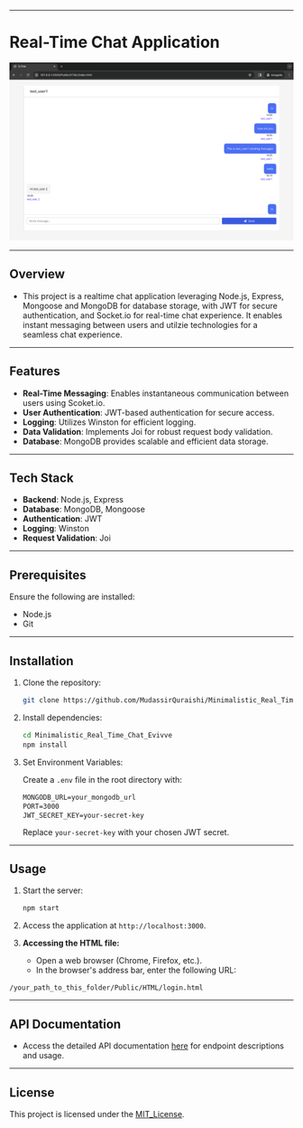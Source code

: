 
---

# Real-Time Chat Application

![App Screenshot](Public/assests/images/landing_page.png)

---
## Overview
-   This project is a realtime chat application leveraging Node.js, Express, Mongoose and MongoDB for database storage, with JWT for secure authentication, and Socket.io for real-time  chat experience. It enables instant messaging between users and utilzie technologies for a seamless chat experience.


---
## Features

- **Real-Time Messaging**: Enables instantaneous communication between users using Scoket.io.
- **User Authentication**: JWT-based authentication for secure access.
- **Logging**: Utilizes Winston for efficient logging.
- **Data Validation**: Implements Joi for robust request body validation.
- **Database**: MongoDB provides scalable and efficient data storage.
---
## Tech Stack

- **Backend**: Node.js, Express
- **Database**: MongoDB, Mongoose
- **Authentication**: JWT
- **Logging**: Winston
- **Request Validation**: Joi
---
## Prerequisites

Ensure the following are installed:

- Node.js
- Git
---
## Installation

1. Clone the repository:

   ```bash
   git clone https://github.com/MudassirQuraishi/Minimalistic_Real_Time_Chat_Evivve.git
   ```

2. Install dependencies:

   ```bash
   cd Minimalistic_Real_Time_Chat_Evivve
   npm install
   ```

3. Set Environment Variables:

   Create a `.env` file in the root directory with:

   ```plaintext
   MONGODB_URL=your_mongodb_url
   PORT=3000
   JWT_SECRET_KEY=your-secret-key
   ```

   Replace `your-secret-key` with your chosen JWT secret.
---
## Usage

1. Start the server:

   ```bash
   npm start
   ```

2. Access the application at `http://localhost:3000`.

3. **Accessing the HTML file:**
   - Open a web browser (Chrome, Firefox, etc.).
   - In the browser's address bar, enter the following URL:

```
/your_path_to_this_folder/Public/HTML/login.html
```

---
## API Documentation  

- Access the detailed API documentation [here](https://documenter.getpostman.com/view/28397772/2s9Ykq8LkH) for endpoint descriptions and usage.

---
## License

This project is licensed under the [MIT_License](LICENSE).

